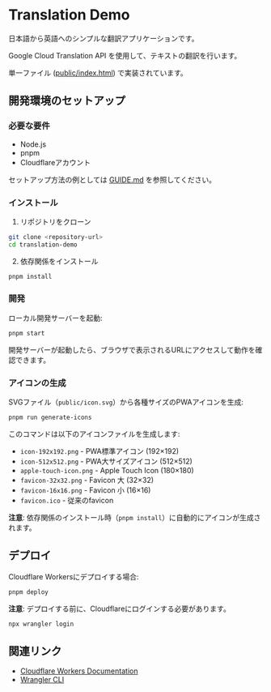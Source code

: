 # Translation Demo

日本語から英語へのシンプルな翻訳アプリケーションです。

Google Cloud Translation API を使用して、テキストの翻訳を行います。

単一ファイル ([public/index.html](public/index.html)) で実装されています。

## 開発環境のセットアップ

### 必要な要件

- Node.js
- pnpm
- Cloudflareアカウント

セットアップ方法の例としては [GUIDE.md](GUIDE.md) を参照してください。

### インストール

1. リポジトリをクローン

```bash
git clone <repository-url>
cd translation-demo
```

2. 依存関係をインストール

```bash
pnpm install
```

### 開発

ローカル開発サーバーを起動:

```bash
pnpm start
```

開発サーバーが起動したら、ブラウザで表示されるURLにアクセスして動作を確認できます。

### アイコンの生成

SVGファイル（`public/icon.svg`）から各種サイズのPWAアイコンを生成:

```bash
pnpm run generate-icons
```

このコマンドは以下のアイコンファイルを生成します:
- `icon-192x192.png` - PWA標準アイコン (192×192)
- `icon-512x512.png` - PWA大サイズアイコン (512×512)
- `apple-touch-icon.png` - Apple Touch Icon (180×180)
- `favicon-32x32.png` - Favicon 大 (32×32)
- `favicon-16x16.png` - Favicon 小 (16×16)
- `favicon.ico` - 従来のfavicon

**注意**: 依存関係のインストール時（`pnpm install`）に自動的にアイコンが生成されます。

## デプロイ

Cloudflare Workersにデプロイする場合:

```bash
pnpm deploy
```

**注意**: デプロイする前に、Cloudflareにログインする必要があります。

```bash
npx wrangler login
```

## 関連リンク

- [Cloudflare Workers Documentation](https://developers.cloudflare.com/workers/)
- [Wrangler CLI](https://developers.cloudflare.com/workers/wrangler/)
